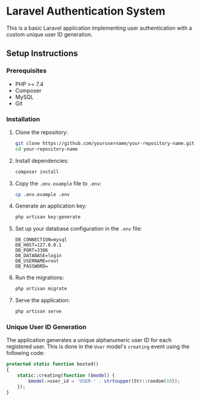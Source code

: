 # Laravel Authentication System

This is a basic Laravel application implementing user authentication with a custom unique user ID generation.

## Setup Instructions

### Prerequisites
- PHP >= 7.4
- Composer
- MySQL
- Git

### Installation

1. Clone the repository:
    ```bash
    git clone https://github.com/yourusername/your-repository-name.git
    cd your-repository-name
    ```

2. Install dependencies:
    ```bash
    composer install
    ```

3. Copy the `.env.example` file to `.env`:
    ```bash
    cp .env.example .env
    ```

4. Generate an application key:
    ```bash
    php artisan key:generate
    ```

5. Set up your database configuration in the `.env` file:
    ```env
   DB_CONNECTION=mysql
    DB_HOST=127.0.0.1
    DB_PORT=3306
    DB_DATABASE=login
    DB_USERNAME=root
    DB_PASSWORD=
    ```

6. Run the migrations:
    ```bash
    php artisan migrate
    ```

7. Serve the application:
    ```bash
    php artisan serve
    ```

### Unique User ID Generation

The application generates a unique alphanumeric user ID for each registered user. This is done in the `User` model's `creating` event using the following code:

```php
protected static function booted()
{
    static::creating(function ($model) {
        $model->user_id = 'USER-' . strtoupper(Str::random(10));
    });
}
